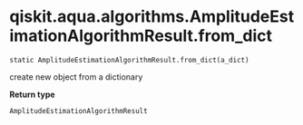 # qiskit.aqua.algorithms.AmplitudeEstimationAlgorithmResult.from\_dict

`static AmplitudeEstimationAlgorithmResult.from_dict(a_dict)`

create new object from a dictionary

**Return type**

`AmplitudeEstimationAlgorithmResult`
